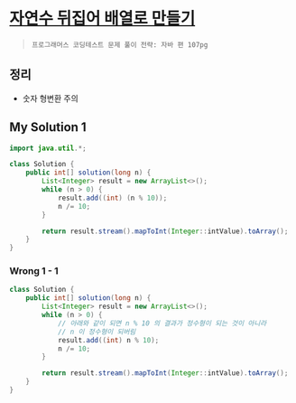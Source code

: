 # [자연수 뒤집어 배열로 만들기](https://school.programmers.co.kr/learn/courses/30/lessons/12932)

> `프로그래머스 코딩테스트 문제 풀이 전략: 자바 편 107pg`

## 정리

- 숫자 형변환 주의

## My Solution 1

```java
import java.util.*;

class Solution {
    public int[] solution(long n) {
        List<Integer> result = new ArrayList<>();
        while (n > 0) {
            result.add((int) (n % 10));
            n /= 10;
        }

        return result.stream().mapToInt(Integer::intValue).toArray();
    }
}
```

### Wrong 1 - 1

```java
class Solution {
    public int[] solution(long n) {
        List<Integer> result = new ArrayList<>();
        while (n > 0) {
            // 아래와 같이 되면 n % 10 의 결과가 정수형이 되는 것이 아니라
            // n 이 정수형이 되버림
            result.add((int) n % 10);
            n /= 10;
        }

        return result.stream().mapToInt(Integer::intValue).toArray();
    }
}
```

